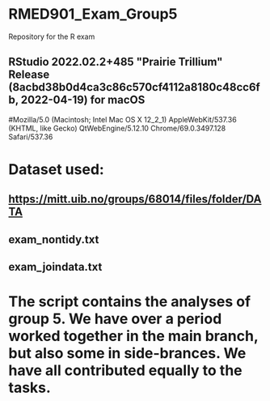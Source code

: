 # RMED901_Exam_Group5
Repository for the R exam

## RStudio 2022.02.2+485 "Prairie Trillium" Release (8acbd38b0d4ca3c86c570cf4112a8180c48cc6fb, 2022-04-19) for macOS
#Mozilla/5.0 (Macintosh; Intel Mac OS X 12_2_1) AppleWebKit/537.36 (KHTML, like Gecko) QtWebEngine/5.12.10 Chrome/69.0.3497.128 Safari/537.36

# Dataset used: 
## https://mitt.uib.no/groups/68014/files/folder/DATA
## exam_nontidy.txt
## exam_joindata.txt

# The script contains the analyses of group 5. We have over a period worked together in the main branch, but also some in side-brances. We have all contributed equally to the tasks. 
